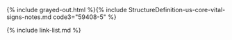 {% include grayed-out.html %}{% include StructureDefinition-us-core-vital-signs-notes.md code3="59408-5" %}

{% include link-list.md %}

</div><!-- grayed-out -->